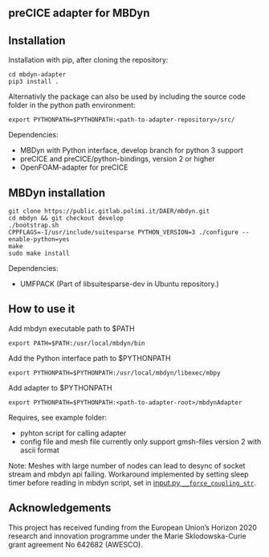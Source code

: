preCICE adapter for MBDyn
----------------------------------------------------

## Installation ##
Installation with pip, after cloning the repository:
```
cd mbdyn-adapter
pip3 install .
```
Alternativly the package can also be used by including the source code folder in the python path environment:
```
export PYTHONPATH=$PYTHONPATH:<path-to-adapter-repository>/src/
```

Dependencies:
*    MBDyn with Python interface, develop branch for python 3 support
*    preCICE and preCICE/python-bindings, version 2 or higher
*    OpenFOAM-adapter for preCICE

## MBDyn installation ##
```
git clone https://public.gitlab.polimi.it/DAER/mbdyn.git
cd mbdyn && git checkout develop
./bootstrap.sh
CPPFLAGS=-I/usr/include/suitesparse PYTHON_VERSION=3 ./configure --enable-python=yes
make
sudo make install
```

Dependencies:
*    UMFPACK (Part of libsuitesparse-dev in Ubuntu repository.)

## How to use it

Add mbdyn executable path to $PATH
```
export PATH=$PATH:/usr/local/mbdyn/bin
```

Add the Python interface path to $PYTHONPATH
```
export PYTHONPATH=$PYTHONPATH:/usr/local/mbdyn/libexec/mbpy
```

Add adapter to $PYTHONPATH
```
export PYTHONPATH=$PYTHONPATH:<path-to-adapter-root>/mbdynAdapter
```

Requires, see example folder:
*   pyhton script for calling adapter
*   config file and mesh file currently only support gmsh-files version 2 with ascii format

Note: Meshes with large number of nodes can lead to desync of socket stream and mbdyn api failing. Workaround implemented by setting sleep timer before reading in mbdyn script, set in [input.py  `__force_coupling_str`](https://github.com/Hag3nL/mbdyn-adapter/blob/master/mbdynAdapter/input.py#L290).

## Acknowledgements
This project has received funding from the European Union’s Horizon 2020 research and innovation programme under the Marie Sklodowska-Curie grant agreement No 642682 (AWESCO).
